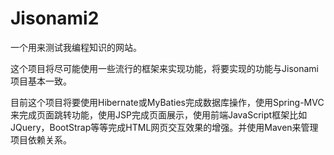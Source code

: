 # Jisonami2

一个用来测试我编程知识的网站。

这个项目将尽可能使用一些流行的框架来实现功能，将要实现的功能与Jisonami项目基本一致。

目前这个项目将要使用Hibernate或MyBaties完成数据库操作，使用Spring-MVC来完成页面跳转功能，使用JSP完成页面展示，使用前端JavaScript框架比如JQuery，BootStrap等等完成HTML网页交互效果的增强。并使用Maven来管理项目依赖关系。